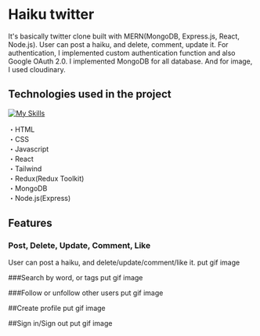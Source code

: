 # Haiku twitter

It's basically twitter clone built with MERN(MongoDB, Express.js, React, Node.js). 
User can post a haiku, and delete, comment, update it.
For authentication, I implemented custom authentication function and also Google OAuth 2.0. 
I implemented MongoDB for all database. And for image, I used cloudinary.

## Technologies used in the project
[![My Skills](https://skillicons.dev/icons?i=html,css,tailwind,js,react,nodejs,express,mongodb,redux)](https://skillicons.dev)

・HTML
<br>
・CSS
<br>
・Javascript
<br>
・React
<br>
・Tailwind
<br>
・Redux(Redux Toolkit)
<br>
・MongoDB
<br>
・Node.js(Express)

## Features 
### Post, Delete, Update, Comment, Like

User can post a haiku, and delete/update/comment/like it. 
put gif image

###Search by word, or tags
put gif image

###Follow or unfollow other users
put gif image

##Create profile
put gif image

##Sign in/Sign out
put gif image





